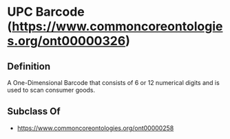 # UPC Barcode (https://www.commoncoreontologies.org/ont00000326)

## Definition
A One-Dimensional Barcode that consists of 6 or 12 numerical digits and is used to scan consumer goods.

## Subclass Of
- https://www.commoncoreontologies.org/ont00000258

